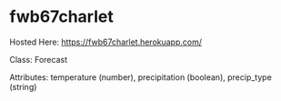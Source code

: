 # fwb67charlet

Hosted Here: https://fwb67charlet.herokuapp.com/


Class: Forecast

Attributes: temperature (number), precipitation (boolean), precip_type (string)
